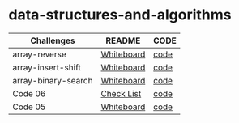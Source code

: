 # data-structures-and-algorithms

| Challenges         | README                                                         |CODE                                                           |
| -------------------| ---------------------------------------------------------------|---------------------------------------------------------------|
| array-reverse      | [Whiteboard](challenges/array-reverse/README.md)               |[code](challenges/array-reverse/array-reverse.java)            |
| array-insert-shift | [Whiteboard](challenges/array-insert-shift/README.md)          |[code](challenges/array-insert-shift/array-insert-shift.java)  |
|array-binary-search | [Whiteboard](challenges/array-binary-search/README.md)         |[code](challenges/array-binary-search/array-binary-search.java)|
| Code 06         | [Check List](challenges/linked-list/README.md)       | [code](challenges/linked-list/lib/src/main) |
| Code 05         | [Whiteboard](challenges/linked-list/README06.md)       | [code](challenges/linked-list/lib/src) |

